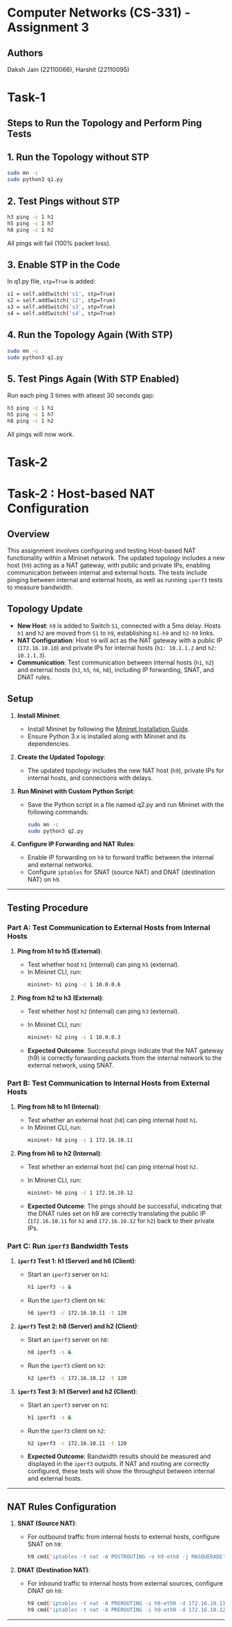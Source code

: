 # Computer Networks (CS-331) - Assignment 3
## Authors
Daksh Jain (22110066), Harshit (22110095)
# Task-1
## Steps to Run the Topology and Perform Ping Tests
## 1. Run the Topology without STP
```bash
sudo mn -c
sudo python3 q1.py
```
## 2. Test Pings without STP
```bash
h3 ping -c 1 h1
h5 ping -c 1 h7
h8 ping -c 1 h2
```
All pings will fail (100% packet loss).
## 3. Enable STP in the Code
In q1.py file, ```stp=True``` is added:
```bash
s1 = self.addSwitch('s1', stp=True)
s2 = self.addSwitch('s2', stp=True)
s3 = self.addSwitch('s3', stp=True)
s4 = self.addSwitch('s4', stp=True)
```
## 4. Run the Topology Again (With STP)
```bash
sudo mn -c
sudo python3 q1.py
```
## 5. Test Pings Again (With STP Enabled)
Run each ping 3 times with atleast 30 seconds gap:
```bash
h3 ping -c 1 h1
h5 ping -c 1 h7
h8 ping -c 1 h2
```
All pings will now work.

# Task-2
# Task-2 : Host-based NAT Configuration

## Overview

This assignment involves configuring and testing Host-based NAT functionality within a Mininet network. The updated topology includes a new host (`h9`) acting as a NAT gateway, with public and private IPs, enabling communication between internal and external hosts. The tests include pinging between internal and external hosts, as well as running `iperf3` tests to measure bandwidth.

## Topology Update

- **New Host**: `h9` is added to Switch `S1`, connected with a 5ms delay. Hosts `h1` and `h2` are moved from `S1` to `h9`, establishing `h1-h9` and `h2-h9` links.
- **NAT Configuration**: Host `h9` will act as the NAT gateway with a public IP (`172.16.10.10`) and private IPs for internal hosts (`h1: 10.1.1.2` and `h2: 10.1.1.3`).
- **Communication**: Test communication between internal hosts (`h1`, `h2`) and external hosts (`h3`, `h5`, `h6`, `h8`), including IP forwarding, SNAT, and DNAT rules.

## Setup

1. **Install Mininet**:
   - Install Mininet by following the [Mininet Installation Guide](http://mininet.org/download/).
   - Ensure Python 3.x is installed along with Mininet and its dependencies.

2. **Create the Updated Topology**:
   - The updated topology includes the new NAT host (`h9`), private IPs for internal hosts, and connections with delays.

3. **Run Mininet with Custom Python Script**:
   - Save the Python script in a file named q2.py and run Mininet with the following commands:

     ```bash
     sudo mn -c
     sudo python3 q2.py
     ```

4. **Configure IP Forwarding and NAT Rules**:
   - Enable IP forwarding on `h9` to forward traffic between the internal and external networks.
   - Configure `iptables` for SNAT (source NAT) and DNAT (destination NAT) on `h9`.

---

## Testing Procedure

### Part A: Test Communication to External Hosts from Internal Hosts

1. **Ping from h1 to h5 (External)**:
   - Test whether host `h1` (internal) can ping `h5` (external).
   - In Mininet CLI, run:
     ```bash
     mininet> h1 ping -c 1 10.0.0.6
     ```

2. **Ping from h2 to h3 (External)**:
   - Test whether host `h2` (internal) can ping `h3` (external).
   - In Mininet CLI, run:
     ```bash
     mininet> h2 ping -c 1 10.0.0.3
     ```

   - **Expected Outcome**: Successful pings indicate that the NAT gateway (h9) is correctly forwarding packets from the internal network to the external network, using SNAT.

### Part B: Test Communication to Internal Hosts from External Hosts

1. **Ping from h8 to h1 (Internal)**:
   - Test whether an external host (`h8`) can ping internal host `h1`.
   - In Mininet CLI, run:
     ```bash
     mininet> h8 ping -c 1 172.16.10.11
     ```

2. **Ping from h6 to h2 (Internal)**:
   - Test whether an external host (`h6`) can ping internal host `h2`.
   - In Mininet CLI, run:
     ```bash
     mininet> h6 ping -c 1 172.16.10.12
     ```

   - **Expected Outcome**: The pings should be successful, indicating that the DNAT rules set on h9 are correctly translating the public IP (`172.16.10.11` for `h1` and `172.16.10.12` for `h2`) back to their private IPs.

### Part C: Run `iperf3` Bandwidth Tests

1. **`iperf3` Test 1: h1 (Server) and h6 (Client)**:
   - Start an `iperf3` server on `h1`:
     ```bash
     h1 iperf3 -s &
     ```
   - Run the `iperf3` client on `h6`:
     ```bash
     h6 iperf3 -c 172.16.10.11 -t 120
     ```

2. **`iperf3` Test 2: h8 (Server) and h2 (Client)**:
   - Start an `iperf3` server on `h8`:
     ```bash
     h8 iperf3 -s &
     ```
   - Run the `iperf3` client on `h2`:
     ```bash
     h2 iperf3 -c 172.16.10.12 -t 120
     ```

3. **`iperf3` Test 3: h1 (Server) and h2 (Client)**:
   - Start an `iperf3` server on `h1`:
     ```bash
     h1 iperf3 -s &
     ```
   - Run the `iperf3` client on `h2`:
     ```bash
     h2 iperf3 -c 172.16.10.11 -t 120
     ```

   - **Expected Outcome**: Bandwidth results should be measured and displayed in the `iperf3` outputs. If NAT and routing are correctly configured, these tests will show the throughput between internal and external hosts.

---

## NAT Rules Configuration

1. **SNAT (Source NAT)**:
   - For outbound traffic from internal hosts to external hosts, configure SNAT on `h9`:
     ```bash
     h9 cmd('iptables -t nat -A POSTROUTING -o h9-eth0 -j MASQUERADE')
     ```

2. **DNAT (Destination NAT)**:
   - For inbound traffic to internal hosts from external sources, configure DNAT on `h9`:
     ```bash
     h9 cmd('iptables -t nat -A PREROUTING -i h9-eth0 -d 172.16.10.11 -j DNAT --to-destination 10.1.1.2')
     h9 cmd('iptables -t nat -A PREROUTING -i h9-eth0 -d 172.16.10.12 -j DNAT --to-destination 10.1.1.3')
     ```
---
